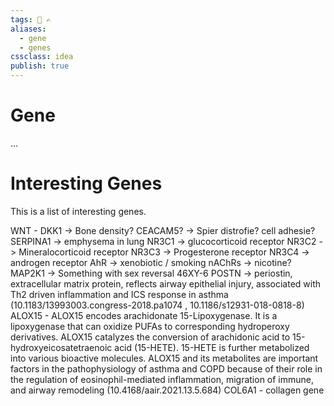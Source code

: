```yaml
---
tags: 🏡 ✍️
aliases: 
  - gene
  - genes
cssclass: idea
publish: true
---
```

# Gene
...

# Interesting Genes
This is a list of interesting genes.

WNT - DKK1 -> Bone density?
CEACAM5? -> Spier distrofie? cell adhesie?
SERPINA1 -> emphysema in lung
NR3C1 -> glucocorticoid receptor
NR3C2 -> Mineralocorticoid receptor
NR3C3 -> Progesterone receptor
NR3C4 -> androgen receptor
AhR -> xenobiotic / smoking
nAChRs -> nicotine?
MAP2K1 -> Something with sex reversal 46XY-6
POSTN -> periostin, extracellular matrix protein, reflects airway epithelial injury, associated with Th2 driven inflammation and ICS response in asthma (10.1183/13993003.congress-2018.pa1074 , 10.1186/s12931-018-0818-8)
ALOX15 - ALOX15 encodes arachidonate 15-Lipoxygenase. It is a lipoxygenase that can oxidize PUFAs to corresponding hydroperoxy derivatives. ALOX15 catalyzes the conversion of arachidonic acid to 15-hydroxyeicosatetraenoic acid (15-HETE). 15-HETE is further metabolized into various bioactive molecules. ALOX15 and its metabolites are important factors in the pathophysiology of asthma and COPD because of their role in the regulation of eosinophil-mediated inflammation, migration of immune, and airway remodeling (10.4168/aair.2021.13.5.684)
COL6A1 - collagen gene
